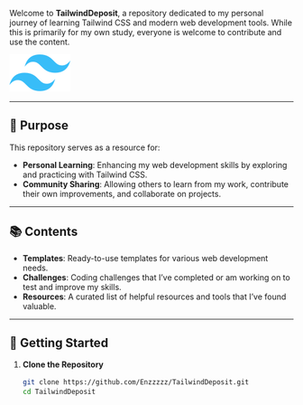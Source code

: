 Welcome to **TailwindDeposit**, a repository dedicated to my personal journey of learning Tailwind CSS and modern web development tools. While this is primarily for my own study, everyone is welcome to contribute and use the content.

![Tailwind CSS Logo](/public/tailwindcss-mark.3c5441fc7a190fb1800d4a5c7f07ba4b1345a9c8.svg)


---

## 🎯 Purpose

This repository serves as a resource for:
- **Personal Learning**: Enhancing my web development skills by exploring and practicing with Tailwind CSS.
- **Community Sharing**: Allowing others to learn from my work, contribute their own improvements, and collaborate on projects.

---

## 📚 Contents

- **Templates**: Ready-to-use templates for various web development needs.
- **Challenges**: Coding challenges that I’ve completed or am working on to test and improve my skills.
- **Resources**: A curated list of helpful resources and tools that I’ve found valuable.

---

## 🚀 Getting Started

1. **Clone the Repository**
   ```sh
   git clone https://github.com/Enzzzzz/TailwindDeposit.git
   cd TailwindDeposit